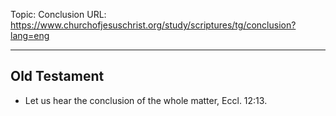 Topic: Conclusion
URL: https://www.churchofjesuschrist.org/study/scriptures/tg/conclusion?lang=eng

---

## Old Testament

- Let us hear the conclusion of the whole matter, Eccl. 12:13.

